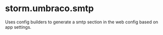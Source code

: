 # storm.umbraco.smtp
Uses config builders to generate a smtp section in the web config based on app settings. 
